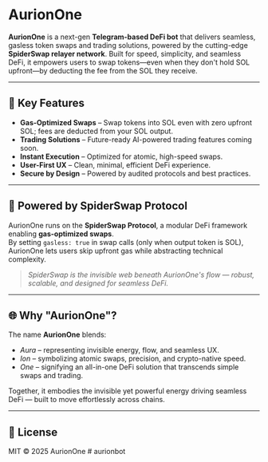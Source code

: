 # AurionOne

**AurionOne** is a next-gen **Telegram-based DeFi bot** that delivers seamless, gasless token swaps and trading solutions, powered by the cutting-edge **SpiderSwap relayer network**. Built for speed, simplicity, and seamless DeFi, it empowers users to swap tokens—even when they don't hold SOL upfront—by deducting the fee from the SOL they receive.

---

## 🔑 Key Features

- **Gas-Optimized Swaps** – Swap tokens into SOL even with zero upfront SOL; fees are deducted from your SOL output.
- **Trading Solutions** – Future-ready AI-powered trading features coming soon.
- **Instant Execution** – Optimized for atomic, high-speed swaps.
- **User-First UX** – Clean, minimal, efficient DeFi experience.
- **Secure by Design** – Powered by audited protocols and best practices.

---

## 🚀 Powered by SpiderSwap Protocol

AurionOne runs on the **SpiderSwap Protocol**, a modular DeFi framework enabling **gas-optimized swaps**.  
By setting `gasless: true` in swap calls (only when output token is SOL), AurionOne lets users skip upfront gas while abstracting technical complexity.

> _SpiderSwap is the invisible web beneath AurionOne's flow — robust, scalable, and designed for seamless DeFi._

---

## 🌐 Why "AurionOne"?

The name **AurionOne** blends:

- _Aura_ – representing invisible energy, flow, and seamless UX.
- _Ion_ – symbolizing atomic swaps, precision, and crypto-native speed.
- _One_ – signifying an all-in-one DeFi solution that transcends simple swaps and trading.

Together, it embodies the invisible yet powerful energy driving seamless DeFi — built to move effortlessly across chains.

---

## 📖 License

MIT © 2025 AurionOne
#   a u r i o n b o t  
 
